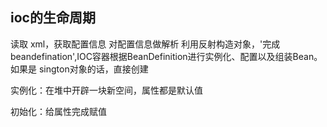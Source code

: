 ## ioc的生命周期
读取 xml，获取配置信息
对配置信息做解析
利用反射构造对象，'完成 beandefination',IOC容器根据BeanDefinition进行实例化、配置以及组装Bean。
如果是 sington对象的话，直接创建



实例化：在堆中开辟一块新空间，属性都是默认值

初始化：给属性完成赋值

